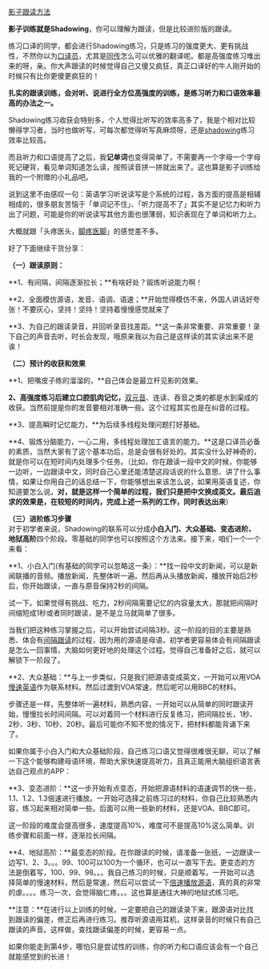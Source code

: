 [影子跟读方法](https://www.zhihu.com/question/26677313)

**影子训练就是Shadowing**，你可以理解为跟读，但是比较进阶版的跟读。

  
练习口译的同学，都会进行Shadowing练习，只是练习的强度更大、更有挑战性，不然你以为[口译员](https://www.zhihu.com/search?q=%E5%8F%A3%E8%AF%91%E5%91%98&search_source=Entity&hybrid_search_source=Entity&hybrid_search_extra=%7B%22sourceType%22%3A%22answer%22%2C%22sourceId%22%3A777772073%7D)，尤其是[同传](https://www.zhihu.com/search?q=%E5%90%8C%E4%BC%A0&search_source=Entity&hybrid_search_source=Entity&hybrid_search_extra=%7B%22sourceType%22%3A%22answer%22%2C%22sourceId%22%3A777772073%7D)怎么可以优雅的翻译呢。都是高强度练习堆出来的呀，亲。你大声跟读的时候觉得自己又傻又疯狂，真正口译好的牛人刚开始的时候只有比你更傻更疯狂的！

  
**扎实的跟读训练，会对听、说进行全方位高强度的训练，是练习听力和口语效率最高的办法之一。**

Shadowing练习收获会特别多，个人觉得比听写的效率高多了，我是个相对比较懒得学习者，当时也做听写，可每次都觉得听写真麻烦呀，还是[shadowing](https://www.zhihu.com/search?q=shadowing&search_source=Entity&hybrid_search_source=Entity&hybrid_search_extra=%7B%22sourceType%22%3A%22answer%22%2C%22sourceId%22%3A777772073%7D)练习效率比较高。

而且听力和口语提高了之后，我**记单词**也变得简单了，不需要再一个字母一个字母死记硬背，看见单词知道怎么读，按照读音拼一拼就出来了。这也算是影子训练给我的一个附赠的小礼品吧。

说到这里不由感叹一句：英语学习听说读写是个系统的过程，各方面的提高是相辅相成的，很多朋友苦恼于「单词记不住」、「听力提高不了」其实不是记忆力和听力出了问题，可能是你的听说读写其他方面也很薄弱，知识表现在了单词和听力上。

大概就跟「头疼医头，[脚疼医脚](https://www.zhihu.com/search?q=%E8%84%9A%E7%96%BC%E5%8C%BB%E8%84%9A&search_source=Entity&hybrid_search_source=Entity&hybrid_search_extra=%7B%22sourceType%22%3A%22answer%22%2C%22sourceId%22%3A777772073%7D)」的感觉差不多。

好了下面继续干货分享：  
  
**（一）跟读原则：**

  
**1、有间隔，间隔逐渐拉长；**有啥好处？锻炼听说能力啊！

  
**2、全面模仿源语，发音、语调、语速；**开始觉得模仿不来，外国人讲话好夸张！不要灰心，坚持！坚持！坚持着慢慢感觉就来了

  
**3、为自己的跟读录音，并回听录音找差距。**这一条非常重要、非常重要！录下自己的声音去听，时长会发现，哦原来我以为自己是这样读的其实读出来不是诶！  
  
**（二）预计的收获和效果**

  
**1、把嘴皮子练的溜溜的，**自己体会是最立杆见影的效果。

  
**2、高强度练习后建立口腔肌肉记忆，**[双元音](https://www.zhihu.com/search?q=%E5%8F%8C%E5%85%83%E9%9F%B3&search_source=Entity&hybrid_search_source=Entity&hybrid_search_extra=%7B%22sourceType%22%3A%22answer%22%2C%22sourceId%22%3A777772073%7D)、连读、吞音之类的都是水到渠成的收获。当然前提是你的发音要相对准确一些。这个过程其实也是在纠音的过程。

  
**3、提高瞬时记忆能力，**为后续多线程处理问题打好基础。

  
**4、锻炼分脑能力，一心二用，多线程处理加工语言的能力。**这是口译员必备的素质，当然大家有了这个基本功后，总是会很有好处的。其实没什么好神奇的，就是你可以在短时间内处理多个任务。（比如，你在跟读一段中文的时候，你能够一边听，一边跟读中文，同时自己心里还能清楚这段话说的什么意思、讲了什么事情，如果让你用自己的话总结一下，你能够想出来该怎么说，如果用英语复述，你知道要怎么说。**对，就是这样一个简单的过程，我们只是把中文换成英文。最后追求的效果是，在较短的时间内，完成上述一系列的工作，同时表达出来**）  
  
**（三）进阶练习步骤**  
对于初学者来说，Shadowing的联系可以分成**小白入门、大众基础、变态进阶、地狱高阶**四个阶段。零基础的同学也可以按照这个方法来。接下来，咱们一个一个来看：

  
**1、小白入门(有基础的同学可以忽略这一条）：**找一段中文的新闻，可以是新闻联播的音频。播放新闻，先整体听一遍。然后再从头播放新闻，播放开始后2秒后，你开始跟读，一直与原音保持2秒的间隔。

试一下。如果觉得有挑战、吃力，2秒间隔需要记忆的内容量太大，那就把间隔时间缩短成1秒或者同时跟读，是不是立马就简单了很多。

当我们把这种练习掌握之后，可以开始尝试间隔3秒。这一阶段的目的主要是熟悉、体会有[间隔跟读](https://www.zhihu.com/search?q=%E9%97%B4%E9%9A%94%E8%B7%9F%E8%AF%BB&search_source=Entity&hybrid_search_source=Entity&hybrid_search_extra=%7B%22sourceType%22%3A%22answer%22%2C%22sourceId%22%3A777772073%7D)的过程，因为用的源语是母语，初学者更容易体会有间隔跟读是怎么一回事情，大脑如何更好地的处理这个过程。觉得自己准备好之后，就可以解锁下一阶段了。

  
**2、大众基础：**与上一步类似，只是我们把源语变成英文，一开始可以用VOA[慢速英语](https://www.zhihu.com/search?q=%E6%85%A2%E9%80%9F%E8%8B%B1%E8%AF%AD&search_source=Entity&hybrid_search_source=Entity&hybrid_search_extra=%7B%22sourceType%22%3A%22answer%22%2C%22sourceId%22%3A777772073%7D)作为联系材料。然后过渡到VOA常速，然后呢可以用BBC的材料。

步骤还是一样，先整体听一遍材料，熟悉内容，一开始可以从简单的同时跟读开始，慢慢拉长时间间隔。可以对着同一个材料进行反复练习，把间隔拉长，1秒、2秒、3秒、10秒、20秒。最后可能你不知不觉的情况下，把材料都能背诵下来了。

如果你属于小白入门和大众基础阶段，自己练习口语又觉得很难很无聊，可以了解一下这个能够构建母语环境，帮助大家快速提高听力，且真正能用大脑组织语言表达自己观点的APP：

  
**3、变态进阶：**这一步开始有点变态，开始把源语材料的语速调节的快一些，1.1、1.2、1.3倍速进行播放。一开始可选择之前练习过的材料，你自己比较熟悉内容，练习起来相对简单一些。后面可以用一些新的材料，还是VOA、BBC即可。

这一阶段的难度会提高很多，速度提高10%，难度可不是提高10%这么简单。训练步骤和前面一样，逐渐拉长间隔。

  
**4、地狱高阶：**最变态的阶段。在你跟读的时候，请准备一张纸，一边跟读一边写1、2、3。。。99、100可以100为一个循环，也可以一直写下去。更变态的方法是倒着写，100、99、98。。。我自己练习的时候，只是顺着写。一开始可以选择简单的慢速材料，然后是常速，然后可以尝试一下[倍速播放源语](https://www.zhihu.com/search?q=%E5%80%8D%E9%80%9F%E6%92%AD%E6%94%BE%E6%BA%90%E8%AF%AD&search_source=Entity&hybrid_search_source=Entity&hybrid_search_extra=%7B%22sourceType%22%3A%22answer%22%2C%22sourceId%22%3A777772073%7D)，真的真的非常的虐。。。。练习一次，会觉得脑仁疼。。。这也算是通往大神的地狱式练习吧。

  
**注意：**在进行以上训练的时候，一定要把自己的跟读录下来，跟源语对比找到跟读的偏差，修正后再进行练习。推荐听源语用耳机，这样录音的时候只有自己跟读的声音。这样做，查找跟读偏差的时候，更容易一点。

  
如果你能走到第4步，哪怕只是尝试性的训练，你的听力和口语应该会有一个自己就能感觉到的长进！
